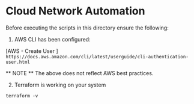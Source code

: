 # Cloud Network Automation

Before executing the scripts in this directory ensure the following:

1. AWS CLI has been configured:

[AWS - Create User ] `https://docs.aws.amazon.com/cli/latest/userguide/cli-authentication-user.html`

** NOTE ** The above does not reflect AWS best practices.

2. Terraform is working on your system

`terraform -v`
